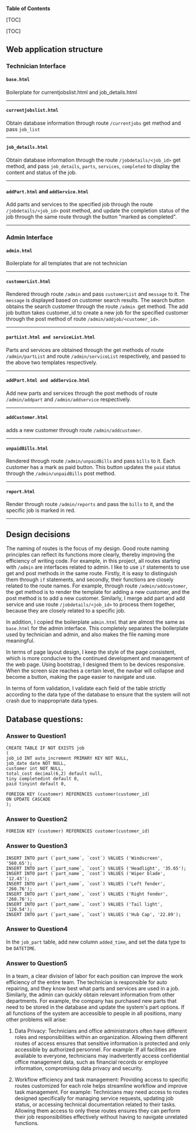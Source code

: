 **Table of Contents**

[TOC]

[TOC]

## Web application structure
### Technician Interface
#### `base.html`
Boilerplate for currentjobslist.html and job_details.html

------------
#### `currentjobslist.html`
Obtain database information through route `/currentjobs` get method and pass `job_list`

------------
#### `job_details.html`
Obtain database information through the route `/jobdetails/<job_id>` get method, and pass `job_details`, `parts`, `services`, `completed` to display the content and status of the job.

------------
#### `addPart.html` and `addService.html`
Add parts and services to the specified job through the route `/jobdetails/<job_id>` post method, and update the completion status of the job through the same route through the button "marked as completed".

------------
### Admin Interface
#### `admin.html`
Boilerplate for all templates that are not technician

------------
#### `customerList.html`
Rendered through route `/admin` and pass `customerList` and `message` to it. The `message` is displayed based on customer search results. The search button obtains the search customer through the route `/admin `get method.
The add job button takes customer_id to create a new job for the specified customer through the post method of route `/admin/addjob/<customer_id>`.

------------
#### `partList.html and serviceList.html`
Parts and services are obtained through the get methods of route `/admin/partList` and route `/admin/serviceList` respectively, and passed to the above two templates respectively.

------------
#### `addPart.html and addService.html`
Add new parts and services through the post methods of route `/admin/addpart` and `/admin/addservice` respectively.

------------
#### `addCustomer.html`
adds a new customer through route `/admin/addcustomer`.

------------
#### `unpaidBills.html`
Rendered through route `/admin/unpaidBills` and pass `bills` to it. Each customer has a mark as paid button. This button updates the `paid` status through the `/admin/unpaidBills` post method.

------------
#### `report.html`
Render through route `/admin/reports` and pass the `bills` to it, and the specific job is marked in red.

------------
## Design decisions
The naming of routes is the focus of my design. Good route naming principles can reflect its functions more clearly, thereby improving the efficiency of writing code. For example, in this project, all routes starting with `/admin` are interfaces related to admin. I like to use `if` statements to use get and post methods in the same route. Firstly, it is easy to distinguish them through `if` statements, and secondly, their functions are closely related to the route names. For example, through route `/admin/addcustomer`, the get method is to render the template for adding a new customer, and the post method is to add a new customer. Similarly, I merge add part and add service and use route `/jobdetails/<job_id>` to process them together, because they are closely related to a specific job.

In addition, I copied the boilerplate `admin.html` that are almost the same as `base.html` for the admin interface. This completely separates the boilerplate used by technician and admin, and also makes the file naming more meaningful.

In terms of page layout design, I keep the style of the page consistent, which is more conducive to the continued development and management of the web page. Using bootstrap, I designed them to be devices responsive. When the screen size reaches a certain level, the navbar will collapse and become a button, making the page easier to navigate and use.

In terms of form validation, I validate each field of the table strictly according to the data type of the database to ensure that the system will not crash due to inappropriate data types.
## Database questions:
### Answer to Question1


    CREATE TABLE IF NOT EXISTS job
    (
    job_id INT auto_increment PRIMARY KEY NOT NULL,
    job_date date NOT NULL,
    customer int NOT NULL,
    total_cost decimal(6,2) default null,
    tiny completedint default 0,
    paid tinyint default 0,
    
    FOREIGN KEY (customer) REFERENCES customer(customer_id)
    ON UPDATE CASCADE
    );
### Answer to Question2


    FOREIGN KEY (customer) REFERENCES customer(customer_id)
### Answer to Question3


    INSERT INTO part (`part_name`, `cost`) VALUES ('Windscreen', '560.65');
    INSERT INTO part (`part_name`, `cost`) VALUES ('Headlight', '35.65');
    INSERT INTO part (`part_name`, `cost`) VALUES ('Wiper blade', '12.43');
    INSERT INTO part (`part_name`, `cost`) VALUES ('Left fender', '260.76');
    INSERT INTO part (`part_name`, `cost`) VALUES ('Right fender', '260.76');
    INSERT INTO part (`part_name`, `cost`) VALUES ('Tail light', '120.54');
    INSERT INTO part (`part_name`, `cost`) VALUES ('Hub Cap', '22.89');

### Answer to Question4
In the `job_part` table, add new column `added_time`, and set the data type to be `DATETIME`.

### Answer to Question5
In a team, a clear division of labor for each position can improve the work efficiency of the entire team. The technician is responsible for auto repairing, and they know best what parts and services are used in a job. Similarly, the admin can quickly obtain relevant information from other departments. For example, the company has purchased new parts that need to be stored in the database and update the system's part options. If all functions of the system are accessible to people in all positions, many other problems will arise:

1. Data Privacy: Technicians and office administrators often have different roles and responsibilities within an organization. Allowing them different routes of access ensures that sensitive information is protected and only accessible by authorized personnel. For example: If all facilities are available to everyone, technicians may inadvertently access confidential office management data, such as financial records or employee information, compromising data privacy and security.

2. Workflow efficiency and task management: Providing access to specific routes customized for each role helps streamline workflow and improve task management. For example: Technicians may need access to routes designed specifically for managing service requests, updating job status, or accessing technical documentation related to their tasks. Allowing them access to only these routes ensures they can perform their job responsibilities effectively without having to navigate unrelated functions.